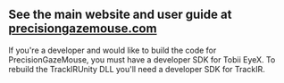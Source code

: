 ## See the main website and user guide at [precisiongazemouse.com](precisiongazemouse.com)

If you're a developer and would like to build the code for PrecisionGazeMouse, you must have a developer SDK for Tobii EyeX. To rebuild the TrackIRUnity DLL you'll need a developer SDK for TrackIR.
